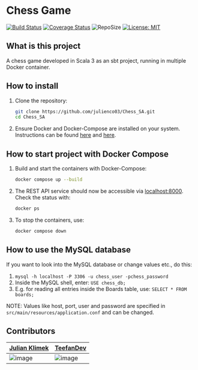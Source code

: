 # Chess Game

[![Build Status](https://github.com/julienco03/Chess_SA/actions/workflows/scala.yml/badge.svg?branch=main)](https://github.com/julienco03/Chess_SA/actions/workflows/scala.yml)
[![Coverage Status](https://coveralls.io/repos/github/julienco03/Chess_SA/badge.svg?branch=main)](https://coveralls.io/github/julienco03/Chess_SA?branch=main)
![RepoSize](https://img.shields.io/github/repo-size/julienco03/Chess_SA)
[![License: MIT](https://img.shields.io/badge/License-MIT-green.svg)](https://opensource.org/licenses/MI)

## What is this project
A chess game developed in Scala 3 as an sbt project, running in multiple Docker container.


## How to install
1. Clone the repository:
    ```bash
    git clone https://github.com/julienco03/Chess_SA.git
    cd Chess_SA
    ```
2. Ensure Docker and Docker-Compose are installed on your system. Instructions can be found [here](https://docs.docker.com/get-docker/) and [here](https://docs.docker.com/compose/install/).

## How to start project with Docker Compose
1. Build and start the containers with Docker-Compose:
    ```bash
    docker compose up --build
    ```
2. The REST API service should now be accessible via [localhost:8000](http://localhost:8000). Check the status with:
    ```bash
    docker ps
    ```
3. To stop the containers, use:
    ```bash
    docker compose down
    ```

## How to use the MySQL database
If you want to look into the MySQL database or change values etc., do this:
1. ```mysql -h localhost -P 3306 -u chess_user -pchess_password```
3. Inside the MySQL shell, enter: ```USE chess_db;```
4. E.g. for reading all entries inside the Boards table, use: ```SELECT * FROM boards;```

NOTE: Values like host, port, user and password are specified in ```src/main/resources/application.conf``` and can be changed.

## Contributors
| [Julian Klimek](https://github.com/julienco03)  |  [TeefanDev](https://github.com/TeefanDev) |
|---|---|
| ![image](https://github-readme-streak-stats.herokuapp.com/?user=julienco03) | ![image](https://github-readme-streak-stats.herokuapp.com/?user=TeefanDev)  |
